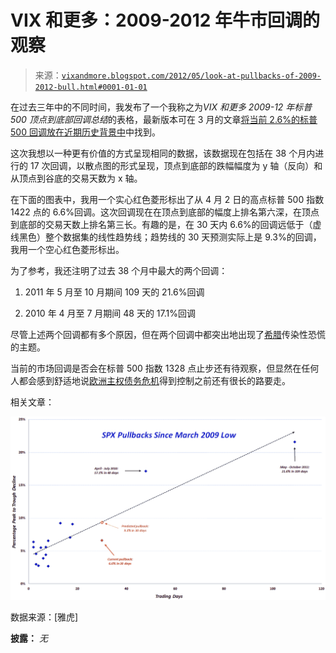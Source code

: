 <!--yml

类别：未分类

日期：2024-05-18 16:30:22

-->

# VIX 和更多：2009-2012 年牛市回调的观察

> 来源：[`vixandmore.blogspot.com/2012/05/look-at-pullbacks-of-2009-2012-bull.html#0001-01-01`](http://vixandmore.blogspot.com/2012/05/look-at-pullbacks-of-2009-2012-bull.html#0001-01-01)

在过去三年中的不同时间，我发布了一个我称之为*VIX 和更多 2009-12 年标普 500 顶点到底部回调总结*的表格，最新版本可在 3 月的文章[将当前 2.6%的标普 500 回调放在近期历史背景中](http://vixandmore.blogspot.com/2012/03/putting-current-26-spx-pullback-in.html)中找到。

这次我想以一种更有价值的方式呈现相同的数据，该数据现在包括在 38 个月内进行的 17 次回调，以散点图的形式呈现，顶点到底部的跌幅幅度为 y 轴（反向）和从顶点到谷底的交易天数为 x 轴。

在下面的图表中，我用一个实心红色菱形标出了从 4 月 2 日的高点标普 500 指数 1422 点的 6.6%回调。这次回调现在在顶点到底部的幅度上排名第六深，在顶点到底部的交易天数上排名第三长。有趣的是，在 30 天内 6.6%的回调远低于（虚线黑色）整个数据集的线性趋势线；趋势线的 30 天预测实际上是 9.3%的回调，我用一个空心红色菱形标出。

为了参考，我还注明了过去 38 个月中最大的两个回调：

1.  2011 年 5 月至 10 月期间 109 天的 21.6%回调

1.  2010 年 4 月至 7 月期间 48 天的 17.1%回调

尽管上述两个回调都有多个原因，但在两个回调中都突出地出现了[希腊](http://vixandmore.blogspot.com/search/label/Greece)传染性恐慌的主题。

当前的市场回调是否会在标普 500 指数 1328 点止步还有待观察，但显然在任何人都会感到舒适地说[欧洲主权债务危机](http://vixandmore.blogspot.com/search/label/European%20sovereign%20debt%20crisis)得到控制之前还有很长的路要走。

相关文章：

![图](img/5600fb4d17089c8b0d27ae1ea9876dee.png)

数据来源：[雅虎]

**披露：** *无*
